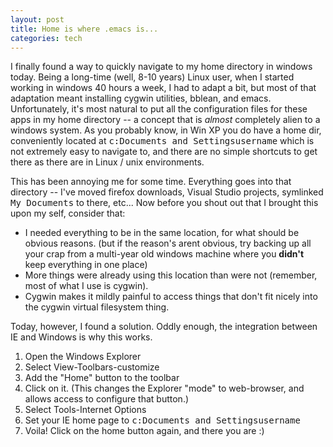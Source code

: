 ```yaml
--- 
layout: post
title: Home is where .emacs is...
categories: tech
---
```

I finally found a way to quickly navigate to my home directory in windows today.  Being a long-time (well, 8-10 years) Linux user, when I started working in windows 40 hours a week, I had to adapt a bit, but most of that adaptation meant installing cygwin utilities, bblean, and emacs.  Unfortunately, it's most natural to put all the configuration files for these apps in my home directory -- a concept that is <em>almost</em> completely alien to a windows system.  As you probably know, in Win XP you do have a home dir, conveniently located at <tt>c:Documents and Settingsusername</tt> which is not extremely easy to navigate to, and there are no simple shortcuts to get there as there are in Linux / unix environments.

This has been annoying me for some time.  Everything goes into that directory -- I've moved firefox downloads, Visual Studio projects, symlinked <tt>My Documents</tt> to there, etc... Now before you shout out that I brought this upon my self, consider that:
<ul>
<li>I needed everything to be in the same location, for what should be obvious reasons. (but if the reason's arent obvious, try backing up all your crap from a multi-year old windows machine where you <b>didn't</b> keep everything in one place)</li>
<li>More things were already using this location than were not (remember, most of what I use is cygwin).</li>
<li>Cygwin makes it mildly painful to access things that don't fit nicely into the cygwin virtual filesystem thing.</li>
</ul>
Today, however, I found a solution.  Oddly enough, the integration between IE and Windows is why this works.
<ol>
<li>Open the Windows Explorer</li>
<li>Select View-Toolbars-customize</li>
<li>Add the "Home" button to the toolbar</li>
<li>Click on it. (This changes the Explorer "mode" to web-browser, and allows access to configure that button.)</li>
<li>Select Tools-Internet Options</li>
<li>Set your IE home page to <tt>c:Documents and Settingsusername</tt></li>
<li>Voila! Click on the home button again, and there you are :)</li>
</ol>
